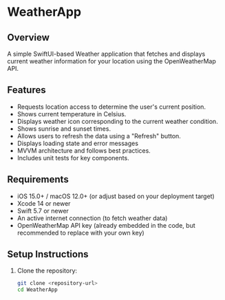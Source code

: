 # WeatherApp

## Overview
A simple SwiftUI-based Weather application that fetches and displays current weather information for your location using the OpenWeatherMap API.

## Features
- Requests location access to determine the user's current position.
- Shows current temperature in Celsius.
- Displays weather icon corresponding to the current weather condition.
- Shows sunrise and sunset times.
- Allows users to refresh the data using a "Refresh" button.
- Displays loading state and error messages 
- MVVM architecture and follows best practices.
- Includes unit tests for key components.

## Requirements
- iOS 15.0+ / macOS 12.0+ (or adjust based on your deployment target)
- Xcode 14 or newer
- Swift 5.7 or newer
- An active internet connection (to fetch weather data)
- OpenWeatherMap API key (already embedded in the code, but recommended to replace with your own key)

## Setup Instructions
1. Clone the repository:
   ```bash
   git clone <repository-url>
   cd WeatherApp
